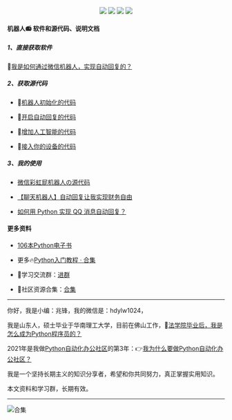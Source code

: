 <div align="center">
    <a href="https://github.com/zhaofeng092/python_auto_office"> <img src="https://badgen.net/badge/Github/%E7%A8%8B%E5%BA%8F%E5%91%98?icon=github&color=red"></a>
    <a href="http://t.cn/A6Gkrbzw"> <img src="https://badgen.net/badge/follow/%E5%85%AC%E4%BC%97%E5%8F%B7?icon=rss&color=green"></a>
    <a href="https://space.bilibili.com/259649365"> <img src="https://badgen.net/badge/pick/B%E7%AB%99?icon=dependabot&color=blue"></a>
    <a href="https://mp.weixin.qq.com/s/CadAaJUTUlXmTxJAjFUfPQ"> <img src="https://badgen.net/badge/join/%E4%BA%A4%E6%B5%81%E7%BE%A4?icon=atom&color=yellow"></a>
</div>

#### 机器人:radio: 软件和源代码、说明文档



##### 1、直接获取软件

🍑[我是如何通过微信机器人，实现自动回复的？](https://www.bilibili.com/video/BV1Q64y1Z7TB)

##### 2、获取源代码

- 🍒[机器人初始化的代码](https://mp.weixin.qq.com/s/LlIH0Ldz3YDVpH3Enj-1ww)

- 🍓[开启自动回复的代码](https://mp.weixin.qq.com/s/KarWOWBxpx2x6V02K2sPHQ)

- 🍅[增加人工智能的代码](https://mp.weixin.qq.com/s/8ZdQtc2zlkUVG_g8__RlJA)

- 🍊[接入你的设备的代码](http://t.cn/A6qaFUZw)

##### 3、我的使用

- [微信彩虹屁机器人の源代码](https://mp.weixin.qq.com/s/KarWOWBxpx2x6V02K2sPHQ)

- [【聊天机器人】自动回复让我实现财务自由](https://www.bilibili.com/video/BV1Ty4y1D7wZ?p=5)
- [如何用 Python 实现 QQ 消息自动回复？](https://mp.weixin.qq.com/s/stuRQLqXDrg3czHCaYYyWw)



#### 更多资料

- [106本Python电子书](https://mp.weixin.qq.com/s/Wa27Or7SaChF5rCw7LLdVg)
- 更多🔥[Python入门教程 · 合集](https://gitee.com/zhaofeng092/python_auto_office/blob/master/%E5%85%B3%E9%94%AE%E8%AF%8D/%E7%BE%A4%E8%81%8A/%E6%9C%80%E6%96%B0%E6%95%99%E7%A8%8B/%E5%85%A5%E9%97%A8.md)

- 🚸学习交流群：[进群](https://mp.weixin.qq.com/s/oLSUxE1RwTFK5iJFb-jFgQ) 
- 📱社区资源合集：[合集](https://blog.csdn.net/weixin_42321517/article/details/113122547)


------

你好，我是小编：兆锋，我的微信是：hdylw1024，

我是山东人，硕士毕业于华南理工大学，目前在佛山工作，💼[法学院毕业后，我是怎么成为Python程序员的？](https://mp.weixin.qq.com/s/UrJ5PkRWYydaajGetUqFYQ)

2021年是我做[Python自动化办公社区](https://gitee.com/zhaofeng092/python_auto_office/blob/master/%E5%85%B3%E9%94%AE%E8%AF%8D/%E7%BE%A4%E8%81%8A/%E5%85%A8%E7%BD%91%E5%90%8C%E5%90%8D.md)的第3年：👉[我为什么要做Python自动化办公社区？](https://mp.weixin.qq.com/s/TUUX5reeYAcrTZVDh-VSuA)

我是一个坚持长期主义的知识分享者，希望和你共同努力，真正掌握实用知识。

本文资料和学习群，长期有效。

------


![合集](https://img-blog.csdnimg.cn/20210303170458567.jpg?x-oss-process=image/watermark,type_ZmFuZ3poZW5naGVpdGk,shadow_10,text_aHR0cHM6Ly9ibG9nLmNzZG4ubmV0L3dlaXhpbl80MjMyMTUxNw==,size_16,color_FFFFFF,t_70#pic_center)